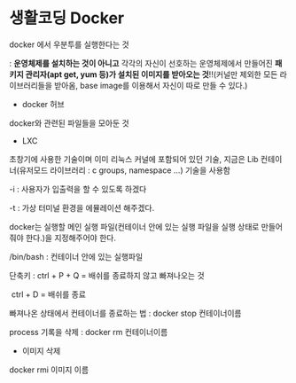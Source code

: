 # 생활코딩 Docker

docker 에서 우분투를 실행한다는 것 

: **운영체제를 설치하는 것이 아니고** 각각의 자신이 선호하는 운영체제에서 만들어진 **패키지 관리자(apt get, yum 등)가 설치된 이미지를 받아오는 것**!!(커널만 제외한 모든 라이브러리들을 받아옴, base image를 이용해서 자신이 따로 만들 수 있다.)

- docker 허브

docker와 관련된 파일들을 모아둔 것

- LXC

초창기에 사용한 기술이며 이미 리눅스 커널에 포함되어 있던 기술, 지금은 Lib 컨테이너(유저모드 라이브러리 : c groups, namespace ...) 기술을 사용함



-i : 사용자가 입출력을 할 수 있도록 하겠다

-t : 가상 터미널 환경을 에뮬레이션 해주겠다.

docker는 실행할 메인 실행 파일(컨테이너 안에 있는 실행 파일을 실행 상태로 만들어줘야 한다.)을 지정해주어야 한다.

/bin/bash : 컨테이너 안에 있는 실행파일



단축키 : ctrl + P + Q = 배쉬를 종료하지 않고 빠져나오는 것

​		ctrl + D = 배쉬를 종료

빠져나온 상태에서 컨테이너를 종료하는 법 : docker stop 컨테이너이름

process 기록을 삭제 : docker rm 컨테이너이름



- 이미지 삭제

docker rmi 이미지 이름